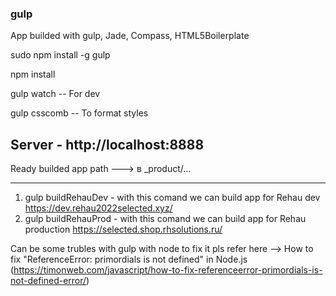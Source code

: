 ### gulp

App builded with gulp, Jade, Compass, HTML5Boilerplate

sudo npm install -g gulp

npm install

gulp watch -- For dev

gulp csscomb -- To format styles

## Server - http://localhost:8888

Ready builded app path --->  в \_product/...

---

1.  gulp buildRehauDev - with this comand we can build app for Rehau dev https://dev.rehau2022selected.xyz/
2.  gulp buildRehauProd - with this comand we can build app for Rehau production https://selected.shop.rhsolutions.ru/


Can be some trubles with gulp with node to fix it pls refer here
 --> How to fix "ReferenceError: primordials is not defined" in Node.js (https://timonweb.com/javascript/how-to-fix-referenceerror-primordials-is-not-defined-error/)
